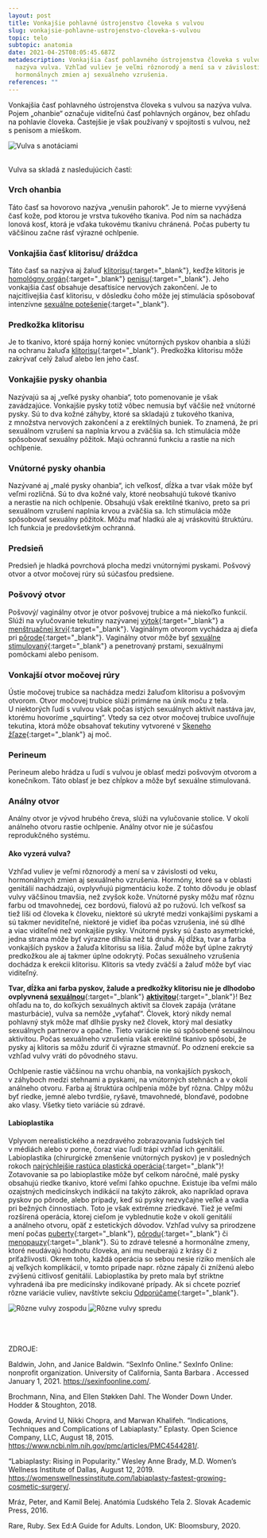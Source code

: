 ```yaml
---
layout: post
title: Vonkajšie pohlavné ústrojenstvo človeka s vulvou
slug: vonkajsie-pohlavne-ustrojenstvo-cloveka-s-vulvou
topic: telo
subtopic: anatomia
date: 2021-04-25T08:05:45.687Z
metadescription: Vonkajšia časť pohlavného ústrojenstva človeka s vulvou sa
  nazýva vulva. Vzhľad vuliev je veľmi rôznorodý a mení sa v závislosti od veku,
  hormonálnych zmien aj sexuálneho vzrušenia.
references: ""
---
```

Vonkajšia časť pohlavného ústrojenstva človeka s vulvou sa nazýva vulva. Pojem „ohanbie“ označuje viditeľnú časť pohlavných orgánov, bez ohľadu na pohlavie človeka. Častejšie je však používaný v spojitosti s vulvou, než s penisom a mieškom. 

<div class="flex flex-wrap justify-around">
<img src="/images/uploads/2-vulva.jpg" alt="Vulva s anotáciami">
</div>

<br>

Vulva sa skladá z nasledujúcich častí:

### **Vrch ohanbia**

Táto časť sa hovorovo nazýva „venušin pahorok“. Je to mierne vyvýšená časť kože, pod ktorou je vrstva tukového tkaniva. Pod ním sa nachádza lonová kosť, ktorá je vďaka tukovému tkanivu chránená. Počas puberty tu väčšinou začne rásť výrazné ochlpenie. 

### **Vonkajšia časť klitorisu/ dráždca**

Táto časť sa nazýva aj žaluď [klitorisu](/vnutorne-pohlavne-ustrojenstvo-cloveka-s-vulvou/){:target="_blank"}, keďže klitoris je [homológny orgán](/vnutorne-pohlavne-ustrojenstvo-cloveka-s-vulvou/){:target="_blank"} [penisu](/vonkajsie-pohlavne-ustrojenstvo-cloveka-s-penisom/){:target="_blank"}. Jeho vonkajšia časť obsahuje desaťtisíce nervových zakončení. Je to najcitlivejšia časť klitorisu, v dôsledku čoho môže jej stimulácia spôsobovať intenzívne [sexuálne potešenie](/telesne-a-emocionalne-procesy-sexualna-tuzba-a-sexualna-aktivita/){:target="_blank"}. 

### **Predkožka klitorisu**

Je to tkanivo, ktoré spája horný koniec vnútorných pyskov ohanbia a slúži na ochranu žaluďa [klitorisu](/vnutorne-pohlavne-ustrojenstvo-cloveka-s-vulvou/){:target="_blank"}. Predkožka klitorisu môže zakrývať celý žaluď alebo len jeho časť. 

### **Vonkajšie pysky ohanbia**

Nazývajú sa aj „veľké pysky ohanbia“, toto pomenovanie je však zavádzajúce. Vonkajšie pysky totiž vôbec nemusia byť väčšie než vnútorné pysky. Sú to dva kožné záhyby, ktoré sa skladajú z tukového tkaniva, z množstva nervových zakončení a z erektilných buniek. To znamená, že pri sexuálnom vzrušení sa naplnia krvou a zväčšia sa. Ich stimulácia môže spôsobovať sexuálny pôžitok. Majú ochrannú funkciu a rastie na nich ochlpenie. 

### **Vnútorné pysky ohanbia**

Nazývané aj „malé pysky ohanbia“, ich veľkosť, dĺžka a tvar však môže byť veľmi rozličná. Sú to dva kožné valy, ktoré neobsahujú tukové tkanivo a nerastie na nich ochlpenie. Obsahujú však erektilné tkanivo, preto sa pri sexuálnom vzrušení naplnia krvou a zväčšia sa. Ich stimulácia môže spôsobovať sexuálny pôžitok. Môžu mať hladkú ale aj vráskovitú štruktúru. Ich funkcia je predovšetkým ochranná. 

### **Predsieň**

Predsieň je hladká povrchová plocha medzi vnútornými pyskami. Pošvový otvor a otvor močovej rúry sú súčasťou predsiene. 

### **Pošvový otvor**

Pošvový/ vaginálny otvor je otvor pošvovej trubice a má niekoľko funkcií. Slúži na vylučovanie tekutiny nazývanej [výtok](/hygiena-a-cistota-u-ludi-s-vulvou/){:target="_blank"} a [menštruačnej krvi](/menstruacny-cyklus/){:target="_blank"}. Vaginálnym otvorom vychádza aj dieťa pri [pôrode](/porod/){:target="_blank"}. Vaginálny otvor môže byť [sexuálne stimulovaný](/sexualne-aktivity/){:target="_blank"} a penetrovaný prstami, sexuálnymi pomôckami alebo penisom. 

### **Vonkajší otvor močovej rúry**

Ústie močovej trubice sa nachádza medzi žaluďom klitorisu a pošvovým otvorom. Otvor močovej trubice slúži primárne na únik moču z tela. U niektorých ľudí s vulvou však počas istých sexuálnych aktivít nastáva jav, ktorému hovoríme „squirting“. Vtedy sa cez otvor močovej trubice uvoľňuje tekutina, ktorá môže obsahovať tekutiny vytvorené v [Skeneho žľaze](/vnutorne-pohlavne-ustrojenstvo-cloveka-s-vulvou/){:target="_blank"} aj moč. 

### **Perineum**

Perineum alebo hrádza u ľudí s vulvou je oblasť medzi pošvovým otvorom a konečníkom. Táto oblasť je bez chĺpkov a môže byť sexuálne stimulovaná. 

### **Análny otvor**

Análny otvor je vývod hrubého čreva, slúži na vylučovanie stolice. V okolí análneho otvoru rastie ochlpenie. Análny otvor nie je súčasťou reprodukčného systému.  

#### **Ako vyzerá vulva?**

Vzhľad vuliev je veľmi rôznorodý a mení sa v závislosti od veku, hormonálnych zmien aj sexuálneho vzrušenia. Hormóny, ktoré sa v oblasti genitálií nachádzajú, ovplyvňujú pigmentáciu kože. Z tohto dôvodu je oblasť vulvy väčšinou tmavšia, než zvyšok kože. Vnútorné pysky môžu mať rôznu farbu od tmavohnedej, cez bordovú, fialovú až po ružovú. Ich veľkosť sa tiež líši od človeka k človeku, niektoré sú ukryté medzi vonkajšími pyskami a sú takmer neviditeľné, niektoré je vidieť iba počas vzrušenia, iné sú dlhé a viac viditeľné než vonkajšie pysky. Vnútorné pysky sú často asymetrické, jedna strana môže byť výrazne dlhšia než tá druhá. Aj dĺžka, tvar a farba vonkajších pyskov a žaluďa klitorisu sa líšia. Žaluď môže byť úplne zakrytý predkožkou ale aj takmer úplne odokrytý. Počas sexuálneho vzrušenia dochádza k erekcii klitorisu. Klitoris sa vtedy zväčší a žaluď môže byť viac viditeľný.  

**Tvar, dĺžka ani farba pyskov, žalude a predkožky klitorisu nie je dlhodobo ovplyvnená [sexuálnou](/sexualne-aktivity/)**{:target="_blank"} **[aktivitou](/sexualne-aktivity/)**{:target="_blank"}! Bez ohľadu na to, do koľkých sexuálnych aktivít sa človek zapája (vrátane masturbácie), vulva sa nemôže „vyťahať“. Človek, ktorý nikdy nemal pohlavný styk môže mať dlhšie pysky než človek, ktorý mal desiatky sexuálnych partnerov a opačne. Tieto variácie nie sú spôsobené sexuálnou aktivitou. Počas sexuálneho vzrušenia však erektilné tkanivo spôsobí, že pysky aj klitoris sa môžu zduriť či výrazne stmavnúť. Po odznení erekcie sa vzhľad vulvy vráti do pôvodného stavu.  

Ochlpenie rastie väčšinou na vrchu ohanbia, na vonkajších pyskoch, v záhyboch medzi stehnami a pyskami, na vnútorných stehnách a v okolí análneho otvoru. Farba aj štruktúra ochlpenia môže byť rôzna. Chlpy môžu byť riedke, jemné alebo tvrdšie, ryšavé, tmavohnedé, blonďavé, podobne ako vlasy. Všetky tieto variácie sú zdravé. 

#### **Labioplastika**

Vplyvom nerealistického a nezdravého zobrazovania ľudských tiel v médiách alebo v porne, čoraz viac ľudí trápi vzhľad ich genitálií. Labioplastika (chirurgické zmenšenie vnútorných pyskov) je v posledných rokoch [najrýchlejšie rastúca plastická operácia](https://womenswellnessinstitute.com/labiaplasty-fastest-growing-cosmetic-surgery/){:target="_blank"}! Zotavovanie sa po labioplastike môže byť celkom náročné, malé pysky obsahujú riedke tkanivo, ktoré veľmi ľahko opuchne. Existuje iba veľmi málo ozajstných medicínskych indikácií na takýto zákrok, ako napríklad oprava pyskov po pôrode, alebo prípady, keď sú pysky nezvyčajne veľké a vadia pri bežných činnostiach. Toto je však extrémne zriedkavé. Tiež je veľmi rozšírená operácia, ktorej cieľom je vyblednutie kože v okolí genitálií a análneho otvoru, opäť z estetických dôvodov. Vzhľad vulvy sa prirodzene mení počas [puberty](/puberta/){:target="_blank"}, [pôrodu](/vyvinove-fazy-plodu-a-tehotenstvo/){:target="_blank"} či [menopauzy](/menopauza/){:target="_blank"}. Sú to zdravé telesné a hormonálne zmeny, ktoré neudávajú hodnotu človeka, ani mu neuberajú z krásy či z príťažlivosti. Okrem toho, každá operácia so sebou nesie riziko menších ale aj veľkých komplikácií, v tomto prípade napr. rôzne zápaly či zníženú alebo zvýšenú citlivosť genitálií. Labioplastika by preto mala byť striktne vyhradená iba pre medicínsky indikované prípady. Ak si chcete pozrieť rôzne variácie vuliev, navštívte sekciu [Odporúčame](/odporucame/){:target="_blank"}.

<div class="flex flex-wrap justify-around">
<img src="/images/uploads/3-vulva-diversity-1.jpg" alt="Rôzne vulvy zospodu">
<img src="/images/uploads/4-vulva-diversity-2.jpg" alt="Rôzne vulvy spredu">
</div>

<br>

<br>

<br>

<p class="important-text">ZDROJE:</p>

Baldwin, John, and Janice Baldwin. “SexInfo Online.” SexInfo Online: nonprofit organization. University of California, Santa Barbara . Accessed January 1, 2021. <https://sexinfoonline.com/>. 

Brochmann, Nina, and Ellen Støkken Dahl. The Wonder Down Under. Hodder &amp; Stoughton, 2018. 

Gowda, Arvind U, Nikki Chopra, and Marwan Khalifeh. “Indications, Techniques and Complications of Labiaplasty.” Eplasty. Open Science Company, LLC, August 18, 2015. <https://www.ncbi.nlm.nih.gov/pmc/articles/PMC4544281/>. 

“Labiaplasty: Rising in Popularity.” Wesley Anne Brady, M.D. Women’s Wellness Institute of Dallas, August 12, 2019. <https://womenswellnessinstitute.com/labiaplasty-fastest-growing-cosmetic-surgery/>.

Mráz, Peter, and Kamil Belej. Anatómia Ľudského Tela 2. Slovak Academic Press, 2016. 

Rare, Ruby. Sex Ed:A Guide for Adults. London, UK: Bloomsbury, 2020.